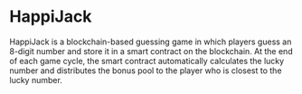 # HappiJack
HappiJack is a blockchain-based guessing game in which players guess an 8-digit number and store it in a smart contract on the blockchain. At the end of each game cycle, the smart contract automatically calculates the lucky number and distributes the bonus pool to the player who is closest to the lucky number.
